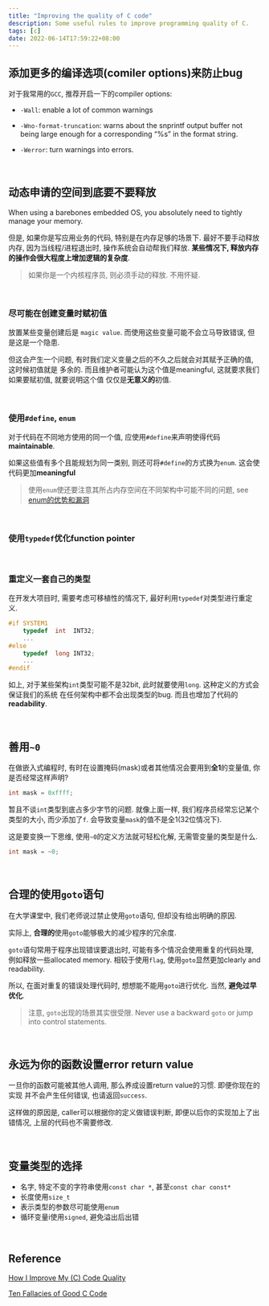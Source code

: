 ```yaml
---
title: "Improving the quality of C code"
description: Some useful rules to improve programming quality of C.
tags: [c]
date: 2022-06-14T17:59:22+08:00
---
```


## 添加更多的编译选项(comiler options)来防止bug

对于我常用的`GCC`, 推荐开启一下的compiler options:

* `-Wall`: enable a lot of common warnings

* `-Wno-format-truncation`: warns about the snprintf output buffer not being 
large enough for a corresponding “%s” in the format string.

* `-Werror`: turn warnings into errors.

&nbsp;
## 动态申请的空间到底要不要释放

When using a barebones embedded OS, you absolutely need to tightly manage your memory.

但是, 如果你是写应用业务的代码, 特别是在内存足够的场景下. 最好不要手动释放内存, 
因为当线程/进程退出时, 操作系统会自动帮我们释放. **某些情况下, 释放内存的操作会很大程度上增加逻辑的复杂度**.

> 如果你是一个内核程序员, 则必须手动的释放. 不用怀疑.

&nbsp;
### 尽可能在创建变量时赋初值

放置某些变量创建后是 `magic value`. 而使用这些变量可能不会立马导致错误, 但是这是一个隐患.

但这会产生一个问题, 有时我们定义变量之后的不久之后就会对其赋予正确的值, 这时候初值就是
多余的. 而且维护者可能认为这个值是meaningful, 这就要求我们如果要赋初值, 就要说明这个值
仅仅是**无意义的**初值.


&nbsp;
### 使用`#define`, `enum`

对于代码在不同地方使用的同一个值, 应使用`#define`来声明使得代码**maintainable**.

如果这些值有多个且能规划为同一类别, 则还可将`#define`的方式换为`enum`. 这会使代码更加**meaningful**

> 使用`enum`使还要注意其所占内存空间在不同架构中可能不同的问题, see [enum的优势和漏洞](https://www.cnblogs.com/bluettt/p/16041867.html)


&nbsp;
### 使用`typedef`优化function pointer


&nbsp;
### 重定义一套自己的类型

在开发大项目时, 需要考虑可移植性的情况下, 最好利用`typedef`对类型进行重定义.
```c
#if SYSTEM1
    typedef  int  INT32;
    ...
#else
    typedef  long INT32;
    ...
#endif
```

如上, 对于某些架构`int`类型可能不是32bit, 此时就要使用`long`. 这种定义的方式会保证我们的系统
在任何架构中都不会出现类型的bug. 而且也增加了代码的**readability**.


&nbsp;
## 善用`~0`

在做嵌入式编程时, 有时在设置掩码(mask)或者其他情况会要用到**全1**的变量值, 你是否经常这样声明?
```c
int mask = 0xffff;
```

暂且不谈`int`类型到底占多少字节的问题. 就像上面一样, 我们程序员经常忘记某个类型的大小, 
而少添加了`f`. 会导致变量`mask`的值不是全1(32位情况下).

这是要变换一下思维, 使用`~0`的定义方法就可轻松化解, 无需管变量的类型是什么.
```c
int mask = ~0;
```

&nbsp;
## 合理的使用`goto`语句

在大学课堂中, 我们老师说过禁止使用`goto`语句, 但却没有给出明确的原因.

实际上, **合理的**使用`goto`能够极大的减少程序的冗余度.

`goto`语句常用于程序出现错误要退出时, 可能有多个情况会使用重复的代码处理, 
例如释放一些allocated memory. 相较于使用`flag`, 使用`goto`显然更加clearly and readability. 

所以, 在面对重复的错误处理代码时, 想想能不能用`goto`进行优化. 当然, **避免过早优化**.

> 注意, `goto`出现的场景其实很受限. Never use a backward `goto` or jump into control statements.

&nbsp;
## 永远为你的函数设置error return value

一旦你的函数可能被其他人调用, 那么养成设置return value的习惯. 即便你现在的实现
并不会产生任何错误, 也请返回`success`. 

这样做的原因是, caller可以根据你的定义做错误判断, 即便以后你的实现加上了出错情况,
上层的代码也不需要修改.


&nbsp;
## 变量类型的选择

* 名字, 特定不变的字符串使用`const char *`, 甚至`const char const*`
* 长度使用`size_t`
* 表示类型的参数尽可能使用`enum`
* 循环变量i使用`signed`, 避免溢出后出错

&nbsp;
## Reference

[How I Improve My (C) Code Quality](https://www.msweet.org/blog/2020-12-31-how-i-improve-my-c-code-quality.html)

[Ten Fallacies of Good C Code](https://www.codeproject.com/Articles/357065/Ten-Fallacies-of-Good-C-Code)
